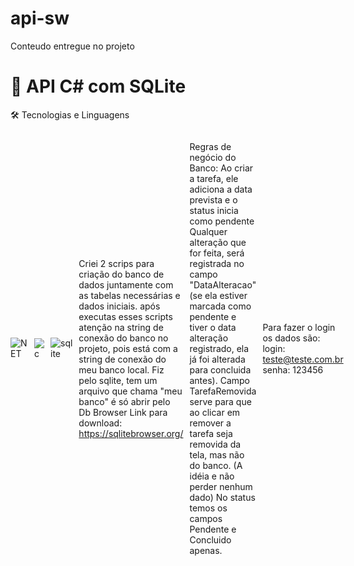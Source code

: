 # api-sw

Conteudo entregue no projeto

# 🚀 API C# com SQLite

🛠️ Tecnologias e Linguagens
<div style="display: flex; gap: 10px; align-items: center;">
  <img src="https://img.shields.io/badge/.NET-512BD4?style=for-the-badge&logo=dotnet&logoColor=white" alt="NET" /> <img src="https://img.shields.io/badge/C%23-239120?style=for-for-the-badge&logo=c-sharp&logoColor=white" alt="c" /> <img src="https://img.shields.io/badge/SQLite-003B57?style=for-the-badge&logo=sqlite&logoColor=white" alt="sqlite" /> 



Criei 2 scrips para criação do banco de dados juntamente com as tabelas necessárias e dados iniciais.
após executas esses scripts atenção na string de conexão do banco no projeto,
pois está com a string de conexão do meu banco local.
Fiz pelo sqlite, tem um arquivo que chama "meu banco" é só abrir pelo Db Browser
Link para download: https://sqlitebrowser.org/

Regras de negócio do Banco:
Ao criar a tarefa, ele adiciona a data prevista e o status inicia como pendente
Qualquer alteração que for feita, será registrada no campo "DataAlteracao" (se ela estiver marcada como pendente e tiver o data alteração registrado, ela já foi alterada para concluida antes).
Campo TarefaRemovida serve para que ao clicar em remover a tarefa seja removida da tela, mas não do banco. (A idéia e não perder nenhum dado)
No status temos os campos Pendente e Concluido apenas.

Para fazer o login os dados são:
login: teste@teste.com.br
senha: 123456

